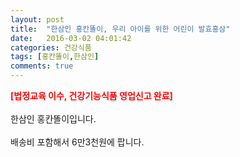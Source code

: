```yaml
---
layout: post
title:  "한삼인 홍칸똘이, 우리 아이를 위한 어린이 발효홍삼"
date:   2016-03-02 04:01:42
categories: 건강식품
tags: [홍칸똘이,한삼인]
comments: true
---
```


<strong><span style="color: rgb(255, 0, 0);">[법정교육 이수, 건강기능식품 영업신고 완료]</span></strong>
<br><br>
한삼인 홍칸똘이입니다.
<br><br>
배송비 포함해서 6만3천원에 팝니다.
<br>
<br>
<img class="image" src="https://1.bp.blogspot.com/-3Sn04p7vAr0/W_qb8QEjAYI/AAAAAAAAA2k/nEj5r_c2dhoEDyuFx-i8qI5SC-3IZEXLwCLcBGAs/s320/24573457354.jpg" alt=""/>
<br>
<br>
<img class="image" src="http://www.nbbang.co.kr/data/webedit/20180619174511_juyebcsu.jpg" alt=""/>  